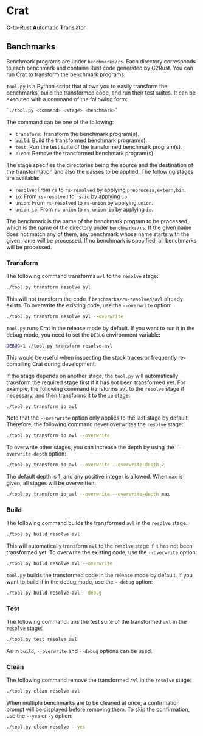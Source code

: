 # Crat

**C**-to-**R**ust **A**utomatic **T**ranslator

## Benchmarks

Benchmark programs are under `benchmarks/rs`. Each directory corresponds to each
benchmark and contains Rust code generated by C2Rust. You can run Crat to
transform the benchmark programs.

`tool.py` is a Python script that allows you to easily transform the benchmarks,
build the transformed code, and run their test suites. It can be executed with a
command of the following form:

```bash
`./tool.py <command> <stage> <benchmark>`
```

The command can be one of the following:

* `transform`: Transform the benchmark program(s).
* `build`: Build the transformed benchmark program(s).
* `test`: Run the test suite of the transformed benchmark program(s).
* `clean`: Remove the transformed benchmark program(s).

The stage specifies the directories being the source and the destination of the
transformation and also the passes to be applied. The following stages are
available:

* `resolve`: From `rs` to `rs-resolved` by applying `preprocess,extern,bin`.
* `io`: From `rs-resolved` to `rs-io` by applying `io`.
* `union`: From `rs-resolved` to `rs-union` by applying `union`.
* `union-io`: From `rs-union` to `rs-union-io` by applying `io`.

The benchmark is the name of the benchmark program to be processed, which is the
name of the directory under `benchmarks/rs`. If the given name does not match
any of them, any benchmark whose name starts with the given name will be
processed. If no benchmark is specified, all benchmarks will be processed.

### Transform

The following command transforms `avl` to the `resolve` stage:

```bash
./tool.py transform resolve avl
```

This will not transform the code if `benchmarks/rs-resolved/avl` already exists.
To overwrite the existing code, use the `--overwrite` option:

```bash
./tool.py transform resolve avl --overwrite
```

`tool.py` runs Crat in the release mode by default. If you want to run it in the
debug mode, you need to set the `DEBUG` environment variable:

```bash
DEBUG=1 ./tool.py transform resolve avl
```

This would be useful when inspecting the stack traces or frequently re-compiling
Crat during development.

If the stage depends on another stage, the `tool.py` will automatically
transform the required stage first if it has not been transformed yet. For
example, the following command transforms `avl` to the `resolve` stage if
necessary, and then transforms it to the `io` stage:

```bash
./tool.py transform io avl
```

Note that the `--overwrite` option only applies to the last stage by default.
Therefore, the following command never overwrites the `resolve` stage:

```bash
./tool.py transform io avl --overwrite
```

To overwrite other stages, you can increase the depth by using the
`--overwrite-depth` option:

```bash
./tool.py transform io avl --overwrite --overwrite-depth 2
```

The default depth is 1, and any positive integer is allowed. When `max` is
given, all stages will be overwritten:

```bash
./tool.py transform io avl --overwrite --overwrite-depth max
```

### Build

The following command builds the transformed `avl` in the `resolve` stage:

```bash
./tool.py build resolve avl
```

This will automatically transform `avl` to the `resolve` stage if it has not
been transformed yet. To overwrite the existing code, use the `--overwrite`
option:

```bash
./tool.py build resolve avl --overwrite
```

`tool.py` builds the transformed code in the release mode by default. If you
want to build it in the debug mode, use the `--debug` option:

```bash
./tool.py build resolve avl --debug
```

### Test

The following command runs the test suite of the transformed `avl` in the
`resolve` stage:

```bash
./tool.py test resolve avl
```

As in `build`, `--overwrite` and `--debug` options can be used.

### Clean

The following command remove the transformed `avl` in the `resolve` stage:

```bash
./tool.py clean resolve avl
```

When multiple benchmarks are to be cleaned at once, a confirmation prompt will
be displayed before removing them. To skip the confirmation, use the `--yes` or
`-y` option:

```bash
./tool.py clean resolve --yes
```
